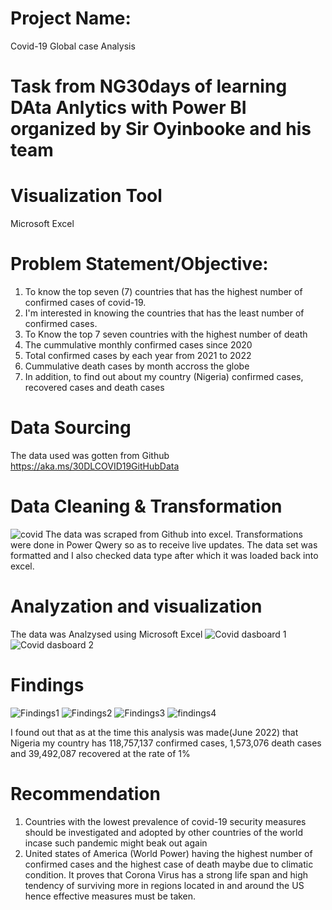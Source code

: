 # Project Name:
 Covid-19 Global case Analysis
 
# Task from NG30days of learning DAta Anlytics with Power BI organized by Sir Oyinbooke and his team
 
# Visualization Tool
 Microsoft Excel

# Problem Statement/Objective:
  1. To know the top seven (7) countries that has the highest number of confirmed cases of covid-19.
  2. I'm interested in knowing the countries that has the least number of confirmed cases.
  3. To Know the top 7 seven countries with the highest number of death
  4. The cummulative monthly confirmed cases since 2020
  5. Total confirmed cases by each year from 2021 to 2022
  6. Cummulative death cases by month accross the globe
  7. In addition, to find out about my country (Nigeria) confirmed cases, recovered cases and death cases


# Data Sourcing
  The data used was gotten from Github https://aka.ms/30DLCOVID19GitHubData

# Data Cleaning & Transformation
![covid](https://user-images.githubusercontent.com/56626287/175199678-6562b4c2-6e41-4aa1-b9b4-165755be4e3c.JPG)
The data was scraped from Github into excel. Transformations were done in Power Qwery so as to receive live updates. The data set was formatted and I also checked data type after which it was loaded back into excel.

# Analyzation and visualization
The data was Analzysed using Microsoft Excel
![Covid dasboard 1](https://user-images.githubusercontent.com/56626287/175202875-8cb305d9-7d6b-4905-b352-0c5d38715d0f.JPG)
![Covid dasboard 2](https://user-images.githubusercontent.com/56626287/175202916-a0b2e21a-49e5-43a2-9ae3-472201b7c643.JPG)

# Findings
![Findings1](https://user-images.githubusercontent.com/56626287/175203326-9d017605-5a12-4cb6-85a2-dcdfae4a82fd.JPG)
![Findings2](https://user-images.githubusercontent.com/56626287/175203342-8fde0740-4fde-496f-9397-28ba8fe40a1e.JPG)
![Findings3](https://user-images.githubusercontent.com/56626287/175203363-5e2f218a-1bb6-4e7b-9f3d-19c9294954f4.JPG)
![findings4](https://user-images.githubusercontent.com/56626287/175203401-a293ee6e-d507-4882-a8d1-c867881d3e99.JPG)

I found out that as at the time this analysis was made(June 2022) that Nigeria my country has  118,757,137 confirmed cases,  1,573,076 death cases and  39,492,087 recovered at the rate of 1%

# Recommendation
1. Countries with the lowest prevalence of covid-19 security measures should be investigated and adopted by other countries of the world incase such pandemic might beak out again
2. United states of America (World Power) having the highest number of confirmed cases and the highest case of death maybe due to climatic condition. It proves that Corona Virus has a strong life span and high tendency of surviving more in regions located in and around the US hence effective measures must be taken.
